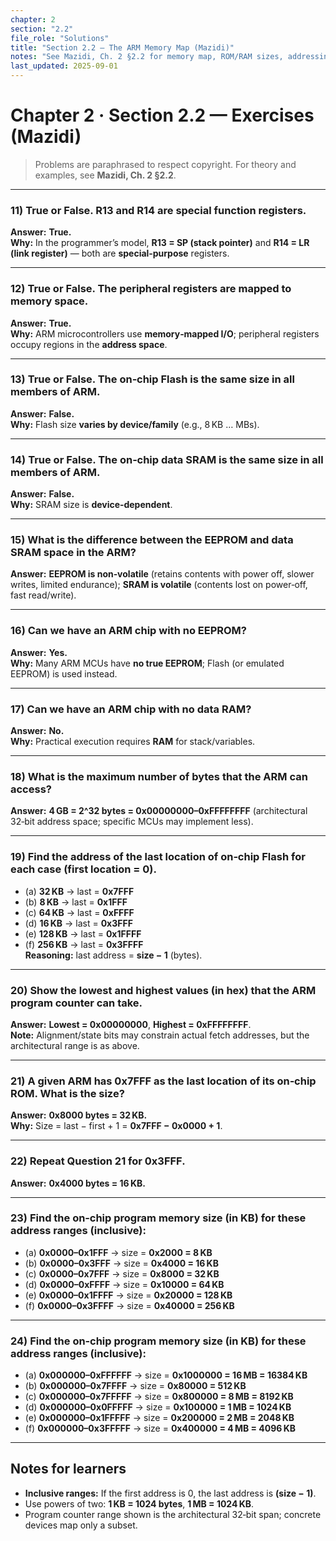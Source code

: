 ```yaml
---
chapter: 2
section: "2.2"
file_role: "Solutions"
title: "Section 2.2 — The ARM Memory Map (Mazidi)"
notes: "See Mazidi, Ch. 2 §2.2 for memory map, ROM/RAM sizes, addressing limits."
last_updated: 2025-09-01
---
```


# Chapter 2 · Section 2.2 — Exercises (Mazidi)

> Problems are paraphrased to respect copyright. For theory and examples, see **Mazidi, Ch. 2 §2.2**.

---

### 11) True or False. R13 and R14 are special function registers.  
**Answer:** **True.**  
**Why:** In the programmer’s model, **R13 = SP (stack pointer)** and **R14 = LR (link register)** — both are **special‑purpose** registers.

---

### 12) True or False. The peripheral registers are mapped to memory space.  
**Answer:** **True.**  
**Why:** ARM microcontrollers use **memory‑mapped I/O**; peripheral registers occupy regions in the **address space**.

---

### 13) True or False. The on‑chip Flash is the same size in all members of ARM.  
**Answer:** **False.**  
**Why:** Flash size **varies by device/family** (e.g., 8 KB … MBs).

---

### 14) True or False. The on‑chip data SRAM is the same size in all members of ARM.  
**Answer:** **False.**  
**Why:** SRAM size is **device‑dependent**.

---

### 15) What is the difference between the EEPROM and data SRAM space in the ARM?  
**Answer:** **EEPROM is non‑volatile** (retains contents with power off, slower writes, limited endurance); **SRAM is volatile** (contents lost on power‑off, fast read/write).

---

### 16) Can we have an ARM chip with no EEPROM?  
**Answer:** **Yes.**  
**Why:** Many ARM MCUs have **no true EEPROM**; Flash (or emulated EEPROM) is used instead.

---

### 17) Can we have an ARM chip with no data RAM?  
**Answer:** **No.**  
**Why:** Practical execution requires **RAM** for stack/variables.

---

### 18) What is the maximum number of bytes that the ARM can access?  
**Answer:** **4 GB = 2^32 bytes = 0x00000000–0xFFFFFFFF** (architectural 32‑bit address space; specific MCUs may implement less).

---

### 19) Find the address of the last location of on‑chip Flash for each case (first location = 0).  
- (a) **32 KB** → last = **0x7FFF**  
- (b) **8 KB**  → last = **0x1FFF**  
- (c) **64 KB** → last = **0xFFFF**  
- (d) **16 KB** → last = **0x3FFF**  
- (e) **128 KB** → last = **0x1FFFF**  
- (f) **256 KB** → last = **0x3FFFF**  
**Reasoning:** last address = **size − 1** (bytes).

---

### 20) Show the lowest and highest values (in hex) that the ARM program counter can take.  
**Answer:** **Lowest = 0x00000000**, **Highest = 0xFFFFFFFF**.  
**Note:** Alignment/state bits may constrain actual fetch addresses, but the architectural range is as above.

---

### 21) A given ARM has 0x7FFF as the last location of its on‑chip ROM. What is the size?  
**Answer:** **0x8000 bytes = 32 KB.**  
**Why:** Size = last − first + 1 = **0x7FFF − 0x0000 + 1**.

---

### 22) Repeat Question 21 for 0x3FFF.  
**Answer:** **0x4000 bytes = 16 KB.**

---

### 23) Find the on‑chip program memory size (in **KB**) for these address ranges (inclusive):  
- (a) **0x0000–0x1FFF** → size = **0x2000 = 8 KB**  
- (b) **0x0000–0x3FFF** → size = **0x4000 = 16 KB**  
- (c) **0x0000–0x7FFF** → size = **0x8000 = 32 KB**  
- (d) **0x0000–0xFFFF** → size = **0x10000 = 64 KB**  
- (e) **0x0000–0x1FFFF** → size = **0x20000 = 128 KB**  
- (f) **0x0000–0x3FFFF** → size = **0x40000 = 256 KB**

---

### 24) Find the on‑chip program memory size (in **KB**) for these address ranges (inclusive):  
- (a) **0x000000–0xFFFFFF** → size = **0x1000000 = 16 MB = 16384 KB**  
- (b) **0x000000–0x7FFFF**  → size = **0x80000 = 512 KB**  
- (c) **0x000000–0x7FFFFF** → size = **0x800000 = 8 MB = 8192 KB**  
- (d) **0x000000–0x0FFFFF** → size = **0x100000 = 1 MB = 1024 KB**  
- (e) **0x000000–0x1FFFFF** → size = **0x200000 = 2 MB = 2048 KB**  
- (f) **0x000000–0x3FFFFF** → size = **0x400000 = 4 MB = 4096 KB**

---

## Notes for learners
- **Inclusive ranges:** If the first address is 0, the last address is **(size − 1)**.  
- Use powers of two: **1 KB = 1024 bytes**, **1 MB = 1024 KB**.  
- Program counter range shown is the architectural 32‑bit span; concrete devices map only a subset.
